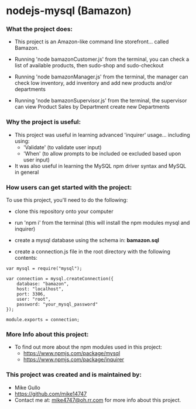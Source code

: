 # nodejs-mysql (Bamazon)

### What the project does:

* This project is an Amazon-like command line storefront... called Bamazon.

* Running 'node bamazonCustomer.js' from the terminal, you can check a list of available products, then sudo-shop and sudo-checkout

* Running 'node bamazonManager.js' from the terminal, the manager can check low inventory, add inventory and add new products and/or departments

* Running 'node bamazonSupervisor.js' from the terminal, the supervisor can view Product Sales by Department create new Departments


### Why the project is useful:

* This project was useful in learning advanced 'inquirer' usage... including using:
  * 'Validate' (to validate user input)
  * 'When' (to allow prompts to be included oe excluded based upon user input)
* It was also useful in learning the MySQL npm driver syntax and MySQL in general


### How users can get started with the project:

To use this project, you'll need to do the following:

* clone this repository onto your computer

* run 'npm i' from the terminal (this will install the npm modules mysql and inquirer)

* create a mysql database using the schema in: **bamazon.sql**

* create a connection.js file in the root directory with the following contents:

```
var mysql = require("mysql");

var connection = mysql.createConnection({
    database: "bamazon",
    host: "localhost",
    port: 3306,
    user: "root",
    password: "your_mysql_password"
});

module.exports = connection;
```


### More Info about this project:

* To find out more about the npm modules used in this project:
  * https://www.npmjs.com/package/mysql
  * https://www.npmjs.com/package/inquirer


### This project was created and is maintained by:

* Mike Gullo
* https://github.com/mike14747
* Contact me at: mike4747@oh.rr.com for more info about this project.

